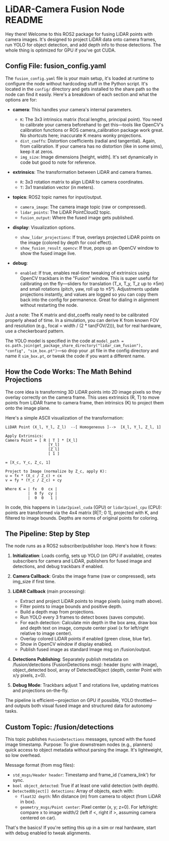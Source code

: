 # LiDAR-Camera Fusion Node README

Hey there! Welcome to this ROS2 package for fusing LiDAR points with camera images. It's designed to project LiDAR data onto camera frames, run YOLO for object detection, and add depth info to those detections. The whole thing is optimized for GPU if you've got CUDA.
## Config File: fusion_config.yaml

The `fusion_config.yaml` file is your main setup, it's loaded at runtime to configure the node without hardcoding stuff in the Python script. It's located in the `config/` directory and gets installed to the share path so the node can find it easily. Here's a breakdown of each section and what the options are for:

- **camera**: This handles your camera's internal parameters.
  - `K`: The 3x3 intrinsics matrix (focal lengths, principal point). You need to calibrate your camera beforehand to get this—tools like OpenCV's calibration functions or ROS camera_calibration package work great. No shortcuts here; inaccurate K means wonky projections.
  - `dist_coeffs`: Distortion coefficients (radial and tangential). Again, from calibration. If your camera has no distortion (like in some sims), keep it at zeros.
  - `img_size`: Image dimensions [height, width]. It's set dynamically in code but good to note for reference.

- **extrinsics**: The transformation between LiDAR and camera frames.
  - `R`: 3x3 rotation matrix to align LiDAR to camera coordinates.
  - `T`: 3x1 translation vector (in meters).

- **topics**: ROS2 topic names for input/output.
  - `camera_image`: The camera image topic (raw or compressed).
  - `lidar_points`: The LiDAR PointCloud2 topic.
  - `fusion_output`: Where the fused image gets published.

- **display**: Visualization options.
  - `show_lidar_projections`: If true, overlays projected LiDAR points on the image (colored by depth for cool effect).
  - `show_fusion_result_opencv`: If true, pops up an OpenCV window to show the fused image live.

- **debug**: 
  - `enabled`: If true, enables real-time tweaking of extrinsics using OpenCV trackbars in the "Fusion" window. This is super useful for calibrating on the fly—sliders for translation (T_x, T_y, T_z up to ±5m) and small rotations (pitch, yaw, roll up to ±5°). Adjustments update projections instantly, and values are logged so you can copy them back into the config for permanence. Great for dialing in alignment without restarting the node.

Just a note: The K matrix and dist_coeffs really need to be calibrated properly ahead of time. In a simulation, you can derive K from known FOV and resolution (e.g., focal = width / (2 * tan(FOV/2))), but for real hardware, use a checkerboard pattern.

The YOLO model is specified in the code at `model_path = os.path.join(get_package_share_directory("lidar_cam_fusion"), "config", "sim_box.pt")`—so drop your .pt file in the config directory and name it `sim_box.pt`, or tweak the code if you want a different name.

## How the Code Works: The Math Behind Projections

The core idea is transforming 3D LiDAR points into 2D image pixels so they overlay correctly on the camera frame. This uses extrinsics (R, T) to move points from LiDAR frame to camera frame, then intrinsics (K) to project them onto the image plane.

Here's a simple ASCII visualization of the transformation:

```
LiDAR Point (X_l, Y_l, Z_l)  --[ Homogeneous ]-->  [X_l, Y_l, Z_l, 1]

Apply Extrinsics:
Camera Point = [ R | T ] * [X_l]
                   [Y_l]
                   [Z_l]
                   [ 1 ]

= [X_c, Y_c, Z_c, 1]

Project to Image (normalize by Z_c, apply K):
u = fx * (X_c / Z_c) + cx
v = fy * (Y_c / Z_c) + cy

Where K = | fx  0  cx |
          |  0 fy  cy |
          |  0  0   1 |
```

In code, this happens in `lidar2pixel_cuda` (GPU) or `lidar2pixel_cpu` (CPU): points are transformed via the 4x4 matrix [R|T; 0 1], projected with K, and filtered to image bounds. Depths are norms of original points for coloring.

## The Pipeline: Step by Step

The node runs as a ROS2 subscriber/publisher loop. Here's how it flows:

1. **Initialization**: Loads config, sets up YOLO (on GPU if available), creates subscribers for camera and LiDAR, publishers for fused image and detections, and debug trackbars if enabled.

2. **Camera Callback**: Grabs the image frame (raw or compressed), sets img_size if first time.

3. **LiDAR Callback** (main processing):
   - Extract and project LiDAR points to image pixels (using math above).
   - Filter points to image bounds and positive depth.
   - Build a depth map from projections.
   - Run YOLO every 3 frames to detect boxes (saves compute).
   - For each detection: Calculate min depth in the box area, draw box and depth text on image, compute center pixel (x for left/right relative to image center).
   - Overlay colored LiDAR points if enabled (green close, blue far).
   - Show in OpenCV window if display enabled.
   - Publish fused image as standard Image msg on /fusion/output.

4. **Detections Publishing**: Separately publish metadata on /fusion/detections (FusionDetections msg): header (sync with image), object_detected bool, array of DetectedObject (depth, center Point with x/y pixels, z=0).

5. **Debug Mode**: Trackbars adjust T and rotations live, updating matrices and projections on-the-fly.

The pipeline is efficient—projection on GPU if possible, YOLO throttled—and outputs both visual fused image and structured data for autonomy tasks.

## Custom Topic: /fusion/detections

This topic publishes `FusionDetections` messages, synced with the fused image timestamp. Purpose: To give downstream nodes (e.g., planners) quick access to object metadata without parsing the image. It's lightweight, so low overhead.

Message format (from msg files):
- `std_msgs/Header header`: Timestamp and frame_id ('camera_link') for sync.
- `bool object_detected`: True if at least one valid detection (with depth).
- `DetectedObject[] detections`: Array of objects, each with:
  - `float32 depth`: Min distance (m) from camera to object (from LiDAR in box).
  - `geometry_msgs/Point center`: Pixel center (x, y; z=0). For left/right: compare x to image width/2 (left if <, right if >, assuming camera centered on car).

That's the basics! If you're setting this up in a sim or real hardware, start with debug enabled to tweak alignments.
